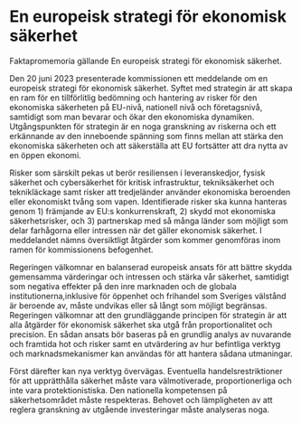 # En europeisk strategi för ekonomisk säkerhet

Faktapromemoria gällande En europeisk strategi för ekonomisk säkerhet.

Den 20 juni 2023 presenterade kommissionen ett meddelande om en
europeisk strategi för ekonomisk säkerhet. Syftet med strategin är att skapa
en ram för en tillförlitlig bedömning och hantering av risker för den
ekonomiska säkerheten på EU\-nivå, nationell nivå och företagsnivå,
samtidigt som man bevarar och ökar den ekonomiska dynamiken.
Utgångspunkten för strategin är en noga granskning av riskerna och ett
erkännande av den inneboende spänning som finns mellan att stärka den
ekonomiska säkerheten och att säkerställa att EU fortsätter att dra nytta av en öppen ekonomi.

Risker som särskilt pekas ut berör resiliensen i leveranskedjor, fysisk
säkerhet och cybersäkerhet för kritisk infrastruktur, tekniksäkerhet och
teknikläckage samt risker att tredjeländer använder ekonomiska beroenden
eller ekonomiskt tvång som vapen. Identifierade risker ska kunna hanteras
genom 1\) främjande av EU:s konkurrenskraft, 2\) skydd mot ekonomiska
säkerhetsrisker, och 3\) partnerskap med så många länder som möjligt som
delar farhågorna eller intressen när det gäller ekonomisk säkerhet. I
meddelandet nämns översiktligt åtgärder som kommer genomföras inom
ramen för kommissionens befogenhet.

Regeringen välkomnar en balanserad europeisk ansats för att bättre skydda
gemensamma värderingar och intressen och stärka vår säkerhet, samtidigt
som negativa effekter på den inre marknaden och de globala institutionerna,inklusive för öppenhet och frihandel som Sveriges välstånd är beroende av, måste undvikas eller så långt som möjligt begränsas. Regeringen välkomnar att den grundläggande principen för strategin är att alla åtgärder för ekonomisk säkerhet ska utgå från proportionalitet och precision. En sådan ansats bör baseras på en grundlig analys av nuvarande och framtida hot och risker samt en utvärdering av hur befintliga verktyg och marknadsmekanismer kan användas för att hantera sådana utmaningar.

Först därefter kan nya verktyg övervägas. Eventuella handelsrestriktioner för att upprätthålla säkerhet måste vara välmotiverade, proportionerliga och inte vara protektionistiska. Den nationella kompetensen på säkerhetsområdet måste respekteras. Behovet och lämpligheten av att reglera granskning av utgående investeringar måste analyseras noga.
